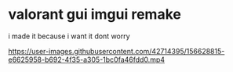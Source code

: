 # valorant gui imgui remake
i made it because i want it dont worry

https://user-images.githubusercontent.com/42714395/156628815-e6625958-b692-4f35-a305-1bc0fa46fdd0.mp4

